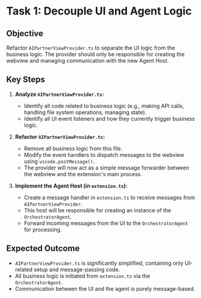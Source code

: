 # Task 1: Decouple UI and Agent Logic

## Objective
Refactor `AIPartnerViewProvider.ts` to separate the UI logic from the business logic. The provider should only be responsible for creating the webview and managing communication with the new Agent Host.

## Key Steps

1.  **Analyze `AIPartnerViewProvider.ts`:**
    -   Identify all code related to business logic (e.g., making API calls, handling file system operations, managing state).
    -   Identify all UI event listeners and how they currently trigger business logic.

2.  **Refactor `AIPartnerViewProvider.ts`:**
    -   Remove all business logic from this file.
    -   Modify the event handlers to dispatch messages to the webview using `vscode.postMessage()`.
    -   The provider will now act as a simple message forwarder between the webview and the extension's main process.

3.  **Implement the Agent Host (in `extension.ts`):**
    -   Create a message handler in `extension.ts` to receive messages from `AIPartnerViewProvider`.
    -   This host will be responsible for creating an instance of the `OrchestratorAgent`.
    -   Forward incoming messages from the UI to the `OrchestratorAgent` for processing.

## Expected Outcome
-   `AIPartnerViewProvider.ts` is significantly simplified, containing only UI-related setup and message-passing code.
-   All business logic is initiated from `extension.ts` via the `OrchestratorAgent`.
-   Communication between the UI and the agent is purely message-based.
